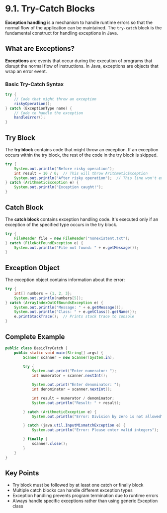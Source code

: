 # 9.1. Try-Catch Blocks

**Exception handling** is a mechanism to handle runtime errors so that the normal flow of the application can be maintained. The `try-catch` block is the fundamental construct for handling exceptions in Java.

## What are Exceptions?

**Exceptions** are events that occur during the execution of programs that disrupt the normal flow of instructions. In Java, exceptions are objects that wrap an error event.

### Basic Try-Catch Syntax

```java
try {
    // Code that might throw an exception
    riskyOperation();
} catch (ExceptionType name) {
    // Code to handle the exception
    handleError();
}
```

## Try Block

The **try block** contains code that might throw an exception. If an exception occurs within the try block, the rest of the code in the try block is skipped.

```java
try {
    System.out.println("Before risky operation");
    int result = 10 / 0;  // This will throw ArithmeticException
    System.out.println("After risky operation");  // This line won't execute
} catch (ArithmeticException e) {
    System.out.println("Exception caught!");
}
```

## Catch Block

The **catch block** contains exception handling code. It's executed only if an exception of the specified type occurs in the try block.

```java
try {
    FileReader file = new FileReader("nonexistent.txt");
} catch (FileNotFoundException e) {
    System.out.println("File not found: " + e.getMessage());
}
```

## Exception Object

The exception object contains information about the error:

```java
try {
    int[] numbers = {1, 2, 3};
    System.out.println(numbers[5]);
} catch (ArrayIndexOutOfBoundsException e) {
    System.out.println("Message: " + e.getMessage());
    System.out.println("Class: " + e.getClass().getName());
    e.printStackTrace();  // Prints stack trace to console
}
```

## Complete Example

```java
public class BasicTryCatch {
    public static void main(String[] args) {
        Scanner scanner = new Scanner(System.in);

        try {
            System.out.print("Enter numerator: ");
            int numerator = scanner.nextInt();

            System.out.print("Enter denominator: ");
            int denominator = scanner.nextInt();

            int result = numerator / denominator;
            System.out.println("Result: " + result);

        } catch (ArithmeticException e) {
            System.out.println("Error: Division by zero is not allowed");

        } catch (java.util.InputMismatchException e) {
            System.out.println("Error: Please enter valid integers");

        } finally {
            scanner.close();
        }
    }
}
```

## Key Points

- Try block must be followed by at least one catch or finally block
- Multiple catch blocks can handle different exception types
- Exception handling prevents program termination due to runtime errors
- Always handle specific exceptions rather than using generic Exception class
